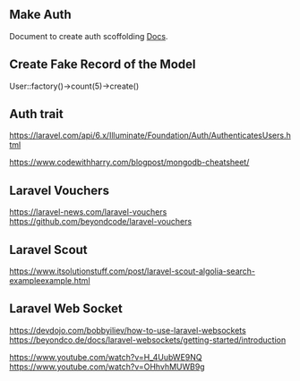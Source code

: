 ## Make Auth

Document to create auth scoffolding [Docs](https://laravelarticle.com/laravel-8-authentication-tutorial).

## Create Fake Record of the Model

User::factory()->count(5)->create()

## Auth trait 

https://laravel.com/api/6.x/Illuminate/Foundation/Auth/AuthenticatesUsers.html

https://www.codewithharry.com/blogpost/mongodb-cheatsheet/

## Laravel Vouchers

https://laravel-news.com/laravel-vouchers
https://github.com/beyondcode/laravel-vouchers

## Laravel Scout 

https://www.itsolutionstuff.com/post/laravel-scout-algolia-search-exampleexample.html

## Laravel Web Socket

https://devdojo.com/bobbyiliev/how-to-use-laravel-websockets
https://beyondco.de/docs/laravel-websockets/getting-started/introduction

https://www.youtube.com/watch?v=H_4UubWE9NQ
https://www.youtube.com/watch?v=OHhvhMUWB9g